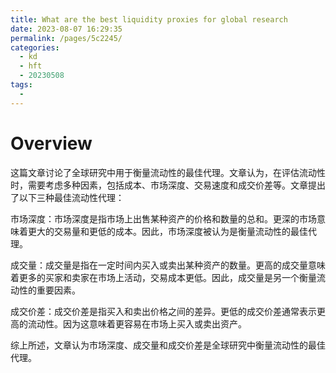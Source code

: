 ```yaml
---
title: What are the best liquidity proxies for global research
date: 2023-08-07 16:29:35
permalink: /pages/5c2245/
categories:
  - kd
  - hft
  - 20230508
tags:
  - 
---
```

# Overview
这篇文章讨论了全球研究中用于衡量流动性的最佳代理。文章认为，在评估流动性时，需要考虑多种因素，包括成本、市场深度、交易速度和成交价差等。文章提出了以下三种最佳流动性代理：

市场深度：市场深度是指市场上出售某种资产的价格和数量的总和。更深的市场意味着更大的交易量和更低的成本。因此，市场深度被认为是衡量流动性的最佳代理。

成交量：成交量是指在一定时间内买入或卖出某种资产的数量。更高的成交量意味着更多的买家和卖家在市场上活动，交易成本更低。因此，成交量是另一个衡量流动性的重要因素。

成交价差：成交价差是指买入和卖出价格之间的差异。更低的成交价差通常表示更高的流动性。因为这意味着更容易在市场上买入或卖出资产。

综上所述，文章认为市场深度、成交量和成交价差是全球研究中衡量流动性的最佳代理。